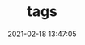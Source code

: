 ---
title: tags
date: 2021-02-18 13:47:05 
type: tags 
comments: false
top_img: https://myyoss.oss-cn-shenzhen.aliyuncs.com/img/md/202201172051656.jpg
---